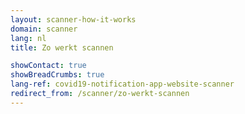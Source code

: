 ```yaml
---
layout: scanner-how-it-works
domain: scanner
lang: nl
title: Zo werkt scannen

showContact: true
showBreadCrumbs: true
lang-ref: covid19-notification-app-website-scanner
redirect_from: /scanner/zo-werkt-scannen
---
```

